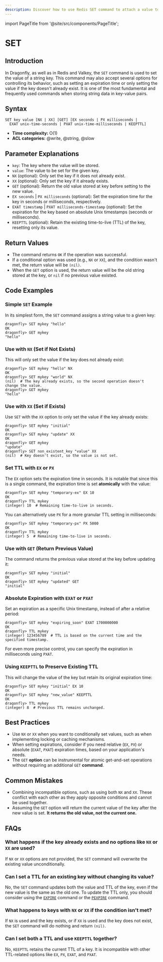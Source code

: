 ```yaml
---
description: Discover how to use Redis SET command to attach a value to a specific key in the database.
---
```


import PageTitle from '@site/src/components/PageTitle';

# SET

<PageTitle title="Redis SET Command (Documentation) | Dragonfly" />

## Introduction

In Dragonfly, as well as in Redis and Valkey, the `SET` command is used to set the value of a string key.
This command may also accept several options for controlling its behavior, such as setting an expiration time or only setting the value if the key doesn't already exist.
It is one of the most fundamental and frequently used commands when storing string data in key-value pairs.

## Syntax

```shell
SET key value [NX | XX] [GET] [EX seconds | PX milliseconds |
  EXAT unix-time-seconds | PXAT unix-time-milliseconds | KEEPTTL]
```

- **Time complexity:** O(1)
- **ACL categories:** @write, @string, @slow

## Parameter Explanations

- `key`: The key where the value will be stored.
- `value`: The value to be set for the given key.
- `NX` (optional): Only set the key if it does not already exist.
- `XX` (optional): Only set the key if it already exists.
- `GET` (optional): Return the old value stored at key before setting to the new value.
- `EX seconds` | `PX milliseconds` (optional): Set the expiration time for the key in seconds or milliseconds, respectively.
- `EXAT timestamp` | `PXAT milliseconds-timestamp` (optional): Set the expiration for the key based on absolute Unix timestamps (seconds or milliseconds).
- `KEEPTTL` (optional): Retain the existing time-to-live (TTL) of the key, resetting only its value.

## Return Values

- The command returns `OK` if the operation was successful. 
- If a conditional option was used (e.g., `NX` or `XX`), and the condition wasn't met, the return value will be `(nil)`. 
- When the `GET` option is used, the return value will be the old string stored at the key, or `nil` if no previous value existed.

## Code Examples

### Simple `SET` Example

In its simplest form, the `SET` command assigns a string value to a given key:

```shell
dragonfly> SET mykey "hello"
OK
dragonfly> GET mykey
"hello"
```

### Use with `NX` (Set if Not Exists)

This will only set the value if the key does not already exist:

```shell
dragonfly> SET mykey "hello" NX
OK
dragonfly> SET mykey "world" NX
(nil)  # The key already exists, so the second operation doesn't change the value.
dragonfly> GET mykey
"hello"
```

### Use with `XX` (Set if Exists)

Use `SET` with the `XX` option to only set the value if the key already exists:

```shell
dragonfly> SET mykey "initial"
OK
dragonfly> SET mykey "update" XX
OK
dragonfly> GET mykey
"update"
dragonfly> SET non_existent_key "value" XX
(nil)  # Key doesn't exist, so the value is not set.
```

### Set TTL with `EX` or `PX`

The `EX` option sets the expiration time in seconds.
It is notable that since this is a single command, the expiration time is set **atomically** with the value:

```shell
dragonfly> SET mykey "temporary-ex" EX 10
OK
dragonfly> TTL mykey
(integer) 10  # Remaining time-to-live in seconds.
```

You can alternatively use `PX` for a more granular TTL setting in milliseconds:

```shell
dragonfly> SET mykey "temporary-px" PX 5000
OK
dragonfly> TTL mykey
(integer) 5  # Remaining time-to-live in seconds.
```

### Use with `GET` (Return Previous Value)

The command returns the previous value stored at the key before updating it:

```shell
dragonfly> SET mykey "initial"
OK
dragonfly> SET mykey "updated" GET
"initial"
```

### Absolute Expiration with `EXAT` or `PXAT`

Set an expiration as a specific Unix timestamp, instead of after a relative period:

```shell
dragonfly> SET mykey "expiring_soon" EXAT 1700000000
OK
dragonfly> TTL mykey
(integer) 123456789  # TTL is based on the current time and the specified timestamp.
```

For even more precise control, you can specify the expiration in milliseconds using `PXAT`.

### Using `KEEPTTL` to Preserve Existing TTL

This will change the value of the key but retain its original expiration time:

```shell
dragonfly> SET mykey "initial" EX 10
OK
dragonfly> SET mykey "new_value" KEEPTTL
OK
dragonfly> TTL mykey
(integer) 8  # Previous TTL remains unchanged.
```

## Best Practices

- Use `NX` or `XX` when you want to conditionally set values, such as when implementing locking or caching mechanisms.
- When setting expirations, consider if you need relative (`EX`, `PX`) or absolute (`EXAT`, `PXAT`) expiration times, based on your application's needs.
- The `GET` **option** can be instrumental for atomic get-and-set operations without requiring an additional `GET` **command**.

## Common Mistakes

- Combining incompatible options, such as using both `NX` and `XX`.
  These conflict with each other as they apply opposite conditions and cannot be used together.
- Assuming the `GET` option will return the current value of the key after the new value is set.
  **It returns the old value, not the current one.**

## FAQs

### What happens if the key already exists and no options like `NX` or `XX` are used?

If `NX` or `XX` options are not provided, the `SET` command will overwrite the existing value unconditionally.

### Can I set a TTL for an existing key without changing its value?

No, the `SET` command updates both the value and TTL of the key, even if the new value is the same as the old one.
To update the TTL only, you should consider using the [`EXPIRE`](../generic/expire.md) command or the [`PEXPIRE`](../generic/pexpire.md) command.

### What happens to keys with `NX` or `XX` if the condition isn't met?

If `NX` is used and the key exists, or if `XX` is used and the key does not exist, the `SET` command will do nothing and return `(nil)`.

### Can I set both a TTL and use `KEEPTTL` together?

No, `KEEPTTL` retains the current TTL of a key.
It is incompatible with other TTL-related options like `EX`, `PX`, `EXAT`, and `PXAT`.
